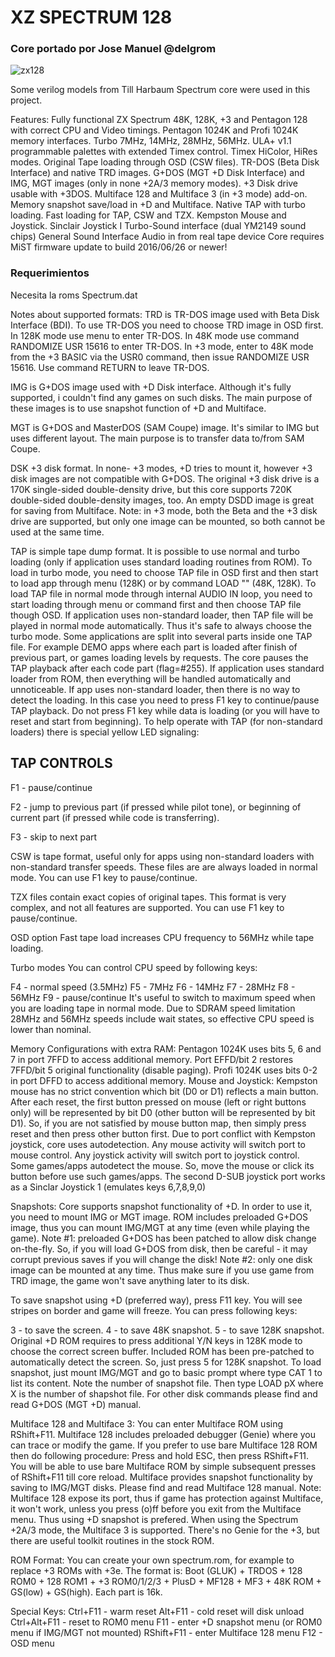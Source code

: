 # XZ SPECTRUM 128 

### Core portado por Jose Manuel @delgrom

![zx128](https://user-images.githubusercontent.com/31018768/81352408-c74f2a80-90c6-11ea-8396-9087222a6d24.jpg)

Some verilog models from Till Harbaum Spectrum core were used in this project.

Features:
Fully functional ZX Spectrum 48K, 128K, +3 and Pentagon 128 with correct CPU and Video timings.
Pentagon 1024K and Profi 1024K memory interfaces.
Turbo 7MHz, 14MHz, 28MHz, 56MHz.
ULA+ v1.1 programmable palettes with extended Timex control.
Timex HiColor, HiRes modes.
Original Tape loading through OSD (CSW files).
TR-DOS (Beta Disk Interface) and native TRD images.
G+DOS (MGT +D Disk Interface) and IMG, MGT images (only in none +2A/3 memory modes).
+3 Disk drive usable with +3DOS.
Multiface 128 and Multiface 3 (in +3 mode) add-on.
Memory snapshot save/load in +D and Multiface.
Native TAP with turbo loading. Fast loading for TAP, CSW and TZX.
Kempston Mouse and Joystick.
Sinclair Joystick I
Turbo-Sound interface (dual YM2149 sound chips)
General Sound Interface
Audio in from real tape device
Core requires MiST firmware update to build 2016/06/26 or newer!

### Requerimientos

Necesita la roms Spectrum.dat

Notes about supported formats:
TRD is TR-DOS image used with Beta Disk Interface (BDI). To use TR-DOS you need to choose TRD image in OSD first. In 128K mode use menu to enter TR-DOS. In 48K mode use command RANDOMIZE USR 15616 to enter TR-DOS. In +3 mode, enter to 48K mode from the +3 BASIC via the USR0 command, then issue RANDOMIZE USR 15616. Use command RETURN to leave TR-DOS.

IMG is G+DOS image used with +D Disk interface. Although it's fully supported, i couldn't find any games on such disks. The main purpose of these images is to use snapshot function of +D and Multiface.

MGT is G+DOS and MasterDOS (SAM Coupe) image. It's similar to IMG but uses different layout. The main purpose is to transfer data to/from SAM Coupe.

DSK +3 disk format. In none- +3 modes, +D tries to mount it, however +3 disk images are not compatible with G+DOS. The original +3 disk drive is a 170K single-sided double-density drive, but this core supports 720K double-sided double-density images, too. An empty DSDD image is great for saving from Multiface. Note: in +3 mode, both the Beta and the +3 disk drive are supported, but only one image can be mounted, so both cannot be used at the same time.


TAP is simple tape dump format. It is possible to use normal and turbo loading (only if application uses standard loading routines from ROM). To load in turbo mode, you need to choose TAP file in OSD first and then start to load app through menu (128K) or by command LOAD "" (48K, 128K). To load TAP file in normal mode through internal AUDIO IN loop, you need to start loading through menu or command first and then choose TAP file though OSD. If application uses non-standard loader, then TAP file will be played in normal mode automatically. Thus it's safe to always choose the turbo mode. Some applications are split into several parts inside one TAP file. For example DEMO apps where each part is loaded after finish of previous part, or games loading levels by requests. The core pauses the TAP playback after each code part (flag=#255). If application uses standard loader from ROM, then everything will be handled automatically and unnoticeable. If app uses non-standard loader, then there is no way to detect the loading. In this case you need to press F1 key to continue/pause TAP playback. Do not press F1 key while data is loading (or you will have to reset and start from beginning). To help operate with TAP (for non-standard loaders) there is special yellow LED signaling:

TAP CONTROLS
-------------------------------------

F1 - pause/continue

F2 - jump to previous part (if pressed while pilot tone), or beginning of current part (if pressed while code is transferring).

F3 - skip to next part

CSW is tape format, useful only for apps using non-standard loaders with non-standard transfer speeds. These files are are always loaded in normal mode. You can use F1 key to pause/continue.

TZX files contain exact copies of original tapes. This format is very complex, and not all features are supported. You can use F1 key to pause/continue.

OSD option Fast tape load increases CPU frequency to 56MHz while tape loading.

Turbo modes
You can control CPU speed by following keys:

F4 - normal speed (3.5MHz)
F5 - 7MHz
F6 - 14MHz
F7 - 28MHz
F8 - 56MHz
F9 - pause/continue
It's useful to switch to maximum speed when you are loading tape in normal mode. Due to SDRAM speed limitation 28MHz and 56MHz speeds include wait states, so effective CPU speed is lower than nominal.

Memory Configurations with extra RAM:
Pentagon 1024K uses bits 5, 6 and 7 in port 7FFD to access additional memory. Port EFFD/bit 2 restores 7FFD/bit 5 original functionality (disable paging).
Profi 1024K uses bits 0-2 in port DFFD to access additional memory.
Mouse and Joystick:
Kempston mouse has no strict convention which bit (D0 or D1) reflects a main button. After each reset, the first button pressed on mouse (left or right buttons only) will be represented by bit D0 (other button will be represented by bit D1). So, if you are not satisfied by mouse button map, then simply press reset and then press other button first. Due to port conflict with Kempston joystick, core uses autodetection. Any mouse activity will switch port to mouse control. Any joystick activity will switch port to joystick control. Some games/apps autodetect the mouse. So, move the mouse or click its button before use such games/apps. The second D-SUB joystick port works as a Sinclar Joystick 1 (emulates keys 6,7,8,9,0)

Snapshots:
Core supports snapshot functionality of +D. In order to use it, you need to mount IMG or MGT image. ROM includes preloaded G+DOS image, thus you can mount IMG/MGT at any time (even while playing the game). Note #1: preloaded G+DOS has been patched to allow disk change on-the-fly. So, if you will load G+DOS from disk, then be careful - it may corrupt previous saves if you will change the disk! Note #2: only one disk image can be mounted at any time. Thus make sure if you use game from TRD image, the game won't save anything later to its disk.

To save snapshot using +D (preferred way), press F11 key. You will see stripes on border and game will freeze. You can press following keys:

3 - to save the screen.
4 - to save 48K snapshot.
5 - to save 128K snapshot. Original +D ROM requires to press additional Y/N keys in 128K mode to choose the correct screen buffer. Included ROM has been pre-patched to automatically detect the screen. So, just press 5 for 128K snapshot.
To load snapshot, just mount IMG/MGT and go to basic prompt where type CAT 1 to list its content. Note the number of snapshot file. Then type LOAD pX where X is the number of shapshot file. For other disk commands please find and read G+DOS (MGT +D) manual.

Multiface 128 and Multiface 3:
You can enter Multiface ROM using RShift+F11. Multiface 128 includes preloaded debugger (Genie) where you can trace or modify the game. If you prefer to use bare Multiface 128 ROM then do following procedure: Press and hold ESC, then press RShift+F11. You will be able to use bare Multiface ROM by simple subsequent presses of RShift+F11 till core reload. Multiface provides snapshot functionality by saving to IMG/MGT disks. Please find and read Multiface 128 manual. Note: Multiface 128 expose its port, thus if game has protection against Multiface, it won't work, unless you press (o)ff before you exit from the Multiface menu. Thus using +D snapshot is prefered. When using the Spectrum +2A/3 mode, the Multiface 3 is supported. There's no Genie for the +3, but there are useful toolkit routines in the stock ROM.

ROM Format:
You can create your own spectrum.rom, for example to replace +3 ROMs with +3e. The format is: Boot (GLUK) + TRDOS + 128 ROM0 + 128 ROM1 + +3 ROM0/1/2/3 + PlusD + MF128 + MF3 + 48K ROM + GS(low) + GS(high). Each part is 16k.

Special Keys:
Ctrl+F11 - warm reset
Alt+F11 - cold reset will disk unload
Ctrl+Alt+F11 - reset to ROM0 menu
F11 - enter +D snapshot menu (or ROM0 menu if IMG/MGT not mounted)
RShift+F11 - enter Multiface 128 menu
F12 - OSD menu
